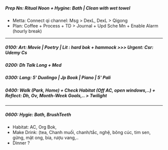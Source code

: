 ##### Prep Nn: Ritual Noon + Hygine: Bath | Clean with wet towel
+ Metta: Connect qi channel: Msg > DexL, DexL > Qigong
+ Plan: Coffee + Process + TD > Journal + Upd Sche Mn + Enable Alarm (hourly break)
---
##### 0100: Art: Movie | Poetry | Lit : hard bok + hammock >>> Urgent: Csr: Udemy Cs
##### 0200: Dh Talk Long + Med
##### 0300: Lang: 5' Duolingo | Jp Book | Piano | 5' Pali
##### 0400: Walk (Park, Home) + Check Habitat (Off AC, open windows,..) + Reflect: Dh, Ov, Month-Week Goals,.. > Twilight
---
##### 0600: Hygie: Bath, BrushTeeth
+ Habitat: AC, Org Bok,
+ Make Drink: (tea, Chanh muối, chanh/tắc, nghệ, bông cúc, tim sen, gừng, mật ong, bia, rượu vang,..
+ Dinner ?
